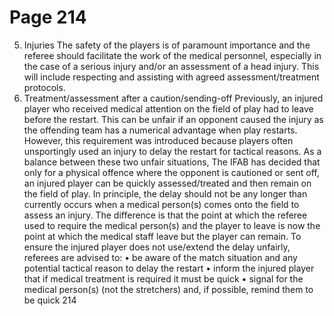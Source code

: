 # Page 214

5. Injuries
The safety of the players is of paramount importance and the referee should
facilitate the work of the medical personnel, especially in the case of a serious
injury and/or an assessment of a head injury. This will include respecting and
assisting with agreed assessment/treatment protocols.
6. Treatment/assessment after a caution/sending-off
Previously, an injured player who received medical attention on the field of
play had to leave before the restart. This can be unfair if an opponent caused
the injury as the offending team has a numerical advantage when play restarts.
However, this requirement was introduced because players often unsportingly
used an injury to delay the restart for tactical reasons.
As a balance between these two unfair situations, The IFAB has decided that
only for a physical offence where the opponent is cautioned or sent off, an
injured player can be quickly assessed/treated and then remain on the field of
play.
In principle, the delay should not be any longer than currently occurs when a
medical person(s) comes onto the field to assess an injury. The difference is
that the point at which the referee used to require the medical person(s) and
the player to leave is now the point at which the medical staff leave but the
player can remain.
To ensure the injured player does not use/extend the delay unfairly, referees
are advised to:
• be aware of the match situation and any potential tactical reason to delay the
restart
• inform the injured player that if medical treatment is required it must be
quick
• signal for the medical person(s) (not the stretchers) and, if possible, remind
them to be quick
214
